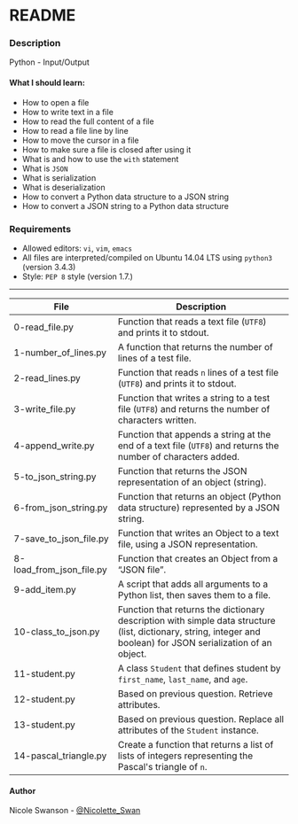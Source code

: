 # README
### Description
Python - Input/Output
#### What I should learn:
- How to open a file
- How to write text in a file
- How to read the full content of a file
- How to read a file line by line
- How to move the cursor in a file
- How to make sure a file is closed after using it
- What is and how to use the `with` statement
- What is `JSON`
- What is serialization
- What is deserialization
- How to convert a Python data structure to a JSON string
- How to convert a JSON string to a Python data structure

### Requirements
- Allowed editors: `vi`, `vim`, `emacs`
- All files are interpreted/compiled on Ubuntu 14.04 LTS using `python3` (version 3.4.3)
- Style: `PEP 8` style (version 1.7.)

---
File | Description
-----|------------
0-read\_file.py | Function that reads a text file (`UTF8`) and prints it to stdout.
1-number\_of\_lines.py | A function that returns the number of lines of a test file.
2-read\_lines.py | Function that reads `n` lines of a test file (`UTF8`) and prints it to stdout.
3-write\_file.py | Function that writes a string to a test file (`UTF8`) and returns the number of characters written.
4-append\_write.py | Function that appends a string at the end of a text file (`UTF8`) and returns the number of characters added.
5-to\_json\_string.py | Function that returns the JSON representation of an object (string).
6-from\_json\_string.py | Function that returns an object (Python data structure) represented by a JSON string.
7-save\_to\_json\_file.py | Function that writes an Object to a text file, using a JSON representation.
8-load\_from\_json\_file.py | Function that creates an Object from a “JSON file”.
9-add\_item.py | A script that adds all arguments to a Python list, then saves them to a file.
10-class\_to\_json.py | Function that returns the dictionary description with simple data structure (list, dictionary, string, integer and boolean) for JSON serialization of an object.
11-student.py | A class `Student` that defines student by `first_name`, `last_name`, and `age`.
12-student.py | Based on previous question. Retrieve attributes.
13-student.py | Based on previous question. Replace all attributes of the `Student` instance.
14-pascal\_triangle.py | Create a function that returns a list of lists of integers representing the Pascal's triangle of `n`.

#### Author
Nicole Swanson - [@Nicolette_Swan](https://twitter.com/Nicolette_Swan)
